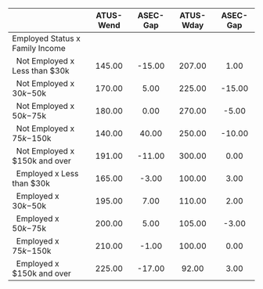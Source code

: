 
|                      |    ATUS-Wend |     ASEC-Gap |    ATUS-Wday |     ASEC-Gap |
| -------------------- | :----------: | :----------: | :----------: | :----------: |
| Employed Status x Family Income |              |              |              |              |
| &nbsp;&nbsp;Not Employed x Less than $30k |       145.00 |       -15.00 |       207.00 |         1.00 |
| &nbsp;&nbsp;Not Employed x $30k-$50k |       170.00 |         5.00 |       225.00 |       -15.00 |
| &nbsp;&nbsp;Not Employed x $50k-$75k |       180.00 |         0.00 |       270.00 |        -5.00 |
| &nbsp;&nbsp;Not Employed x $75k-$150k |       140.00 |        40.00 |       250.00 |       -10.00 |
| &nbsp;&nbsp;Not Employed x $150k and over |       191.00 |       -11.00 |       300.00 |         0.00 |
| &nbsp;&nbsp;Employed x Less than $30k |       165.00 |        -3.00 |       100.00 |         3.00 |
| &nbsp;&nbsp;Employed x $30k-$50k |       195.00 |         7.00 |       110.00 |         2.00 |
| &nbsp;&nbsp;Employed x $50k-$75k |       200.00 |         5.00 |       105.00 |        -3.00 |
| &nbsp;&nbsp;Employed x $75k-$150k |       210.00 |        -1.00 |       100.00 |         0.00 |
| &nbsp;&nbsp;Employed x $150k and over |       225.00 |       -17.00 |        92.00 |         3.00 |

